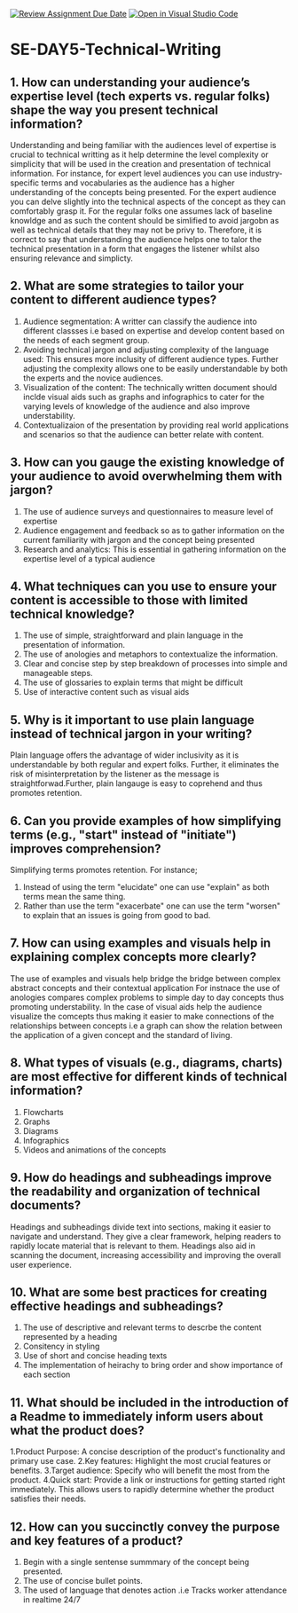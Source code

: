 [![Review Assignment Due Date](https://classroom.github.com/assets/deadline-readme-button-22041afd0340ce965d47ae6ef1cefeee28c7c493a6346c4f15d667ab976d596c.svg)](https://classroom.github.com/a/zsAR-pyY)
[![Open in Visual Studio Code](https://classroom.github.com/assets/open-in-vscode-2e0aaae1b6195c2367325f4f02e2d04e9abb55f0b24a779b69b11b9e10269abc.svg)](https://classroom.github.com/online_ide?assignment_repo_id=15641859&assignment_repo_type=AssignmentRepo)
# SE-DAY5-Technical-Writing
## 1. How can understanding your audience’s expertise level (tech experts vs. regular folks) shape the way you present technical information?
Understanding and being familiar with the audiences level of expertise is  crucial to technical writting as it help determine the level complexity or simplicity that will be used in the creation and presentation of technical information. For instance, for expert level audiences you can use industry-specific terms and vocabularies as the audience has a higher understanding of the concepts being presented. For the expert audience you can delve slightly into the technical aspects of the concept as they can comfortably grasp it. For the regular folks one assumes lack of baseline knowldge and as such the content should be simlified to avoid jargobn as well as technical details that they may not be privy to. Therefore, it is correct to say that understanding the audience helps one to talor the technical presentation in a form that engages the listener whilst also ensuring relevance and simplicty.
## 2. What are some strategies to tailor your content to different audience types?
1. Audience segmentation: A writter can classify the audience into different classses i.e based on expertise and develop content based on    the needs of each segment group.
2. Avoiding technical jargon and adjusting complexity of the language used: This ensures more inclusity of different audience types.         Further adjusting the complexity allows one to be easily understandable by both the experts and the novice audiences.
3. Visualization of the content: The technically written document should inclde visual aids such as graphs and infographics to cater for     the varying levels of knowledge of the audience and also improve understability.
4. Contextualizaion of the presentation by providing real world applications and scenarios so that the audience can better relate with       content.
## 3. How can you gauge the existing knowledge of your audience to avoid overwhelming them with jargon?
1. The use of audience surveys and questionnaires to measure level of expertise
2. Audience engagement and feedback so as to gather information on the current familiarity with jargon and the concept being presented
3. Research and analytics: This is essential in gathering information on the expertise level of a typical audience
## 4. What techniques can you use to ensure your content is accessible to those with limited technical knowledge?
1. The use of simple, straightforward and plain language in the presentation of information.
2. The use of anologies and metaphors to contextualize the information.
3. Clear and concise step by step breakdown of processes into simple and manageable steps.
4. The use of glossaries to explain terms that might be difficult
5. Use of interactive  content such as visual aids
## 5. Why is it important to use plain language instead of technical jargon in your writing?
Plain language offers the advantage of wider inclusivity as it is understandable by both regular and expert folks. Further, it eliminates the risk of misinterpretation by the listener as the message is straightforwad.Further, plain langauge is easy to coprehend and thus promotes retention.
## 6. Can you provide examples of how simplifying terms (e.g., "start" instead of "initiate") improves comprehension?
Simplifying terms promotes retention. For instance;
1. Instead of using the term "elucidate" one can use "explain" as both terms mean the same thing.
2. Rather than use the term "exacerbate" one can use the term "worsen" to explain that an issues is going from good to bad.
## 7. How can using examples and visuals help in explaining complex concepts more clearly?
The use of examples and visuals help bridge the bridge between complex abstract concepts and their contextual application For instnace the use of anologies compares complex problems to  simple day to day concepts thus promoting understability. In the case of visual aids help the audience visualize the comcepts thus making it easier to make connections of the relationships between concepts i.e a graph can show the relation between the application of a given concept and the standard of living.
## 8. What types of visuals (e.g., diagrams, charts) are most effective for different kinds of technical information?
1. Flowcharts
2. Graphs
3. Diagrams
4. Infographics
5. Videos and animations of the concepts
## 9. How do headings and subheadings improve the readability and organization of technical documents?
Headings and subheadings divide text into sections, making it easier to navigate and understand. They give a clear framework, helping readers to rapidly locate material that is relevant to them. Headings also aid in scanning the document, increasing accessibility and improving the overall user experience.
## 10. What are some best practices for creating effective headings and subheadings?
1. The use of descriptive and relevant terms to descrbe the content represented by a heading
2. Consitency in styling
3. Use of short and concise heading texts
4. The implementation of heirachy to bring order and show importance of each section
## 11. What should be included in the introduction of a Readme to immediately inform users about what the product does?
1.Product Purpose: A concise description of the product's functionality and primary use case.
2.Key features: Highlight the most crucial features or benefits.
3.Target audience: Specify who will benefit the most from the product.
4.Quick start: Provide a link or instructions for getting started right immediately. This allows users to rapidly determine whether the product satisfies their needs.

## 12. How can you succinctly convey the purpose and key features of a product?
1. Begin with a single sentense summmary of the concept being presented.
2. The use of concise bullet points.
3. The used of language that denotes action  .i.e  Tracks worker attendance in realtime 24/7
